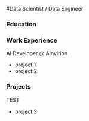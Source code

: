 #Data Scientist / Data Engineer

### Education

### Work Experience
Ai Developer @ Ainvirion
- project 1
- project 2

### Projects
TEST
- project 3
